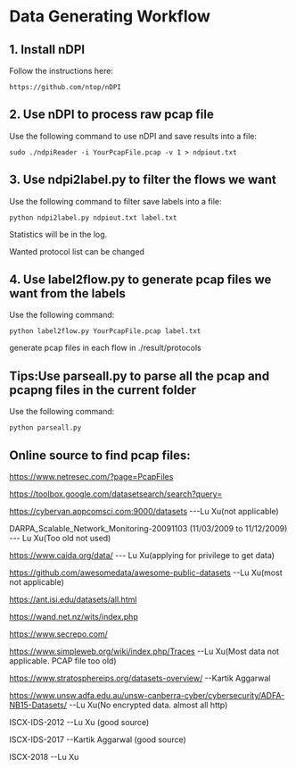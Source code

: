 # Data Generating Workflow
## 1. Install nDPI
Follow the instructions here:

```
https://github.com/ntop/nDPI
```

## 2. Use nDPI to process raw pcap file
Use the following command to use nDPI and save results into a file:

```
sudo ./ndpiReader -i YourPcapFile.pcap -v 1 > ndpiout.txt
```

## 3. Use ndpi2label.py to filter the flows we want
Use the following command to filter save labels into a file:

```
python ndpi2label.py ndpiout.txt label.txt
```

Statistics will be in the log.

Wanted protocol list can be changed

## 4. Use label2flow.py to generate pcap files we want from the labels
Use the following command: 

```
python label2flow.py YourPcapFile.pcap label.txt
```

generate pcap files in each flow in ./result/protocols

## Tips:Use parseall.py to parse all the pcap and pcapng files in the current folder
Use the following command: 

```
python parseall.py
```

## Online source to find pcap files:
https://www.netresec.com/?page=PcapFiles

https://toolbox.google.com/datasetsearch/search?query=

https://cybervan.appcomsci.com:9000/datasets    ---Lu Xu(not applicable)

DARPA_Scalable_Network_Monitoring-20091103 (11/03/2009 to 11/12/2009) --- Lu Xu(Too old not used)

https://www.caida.org/data/ --- Lu Xu(applying for privilege to get data)

https://github.com/awesomedata/awesome-public-datasets --Lu Xu(most not applicable)

https://ant.isi.edu/datasets/all.html

https://wand.net.nz/wits/index.php

https://www.secrepo.com/

https://www.simpleweb.org/wiki/index.php/Traces --Lu Xu(Most data not applicable. PCAP file too old)

https://www.stratosphereips.org/datasets-overview/ --Kartik Aggarwal

https://www.unsw.adfa.edu.au/unsw-canberra-cyber/cybersecurity/ADFA-NB15-Datasets/ --Lu Xu(No encrypted data. almost all http)

ISCX-IDS-2012 --Lu Xu (good source)

ISCX-IDS-2017 --Kartik Aggarwal (good source)

ISCX-2018 --Lu Xu
